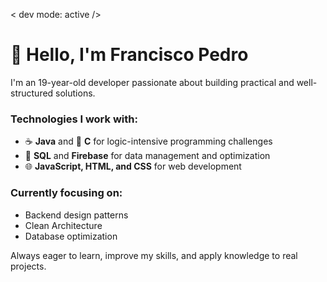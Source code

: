 < dev mode: active />

# 👋 Hello, I'm Francisco Pedro  

I'm an 19-year-old developer passionate about building practical and well-structured solutions.  

### Technologies I work with:
- ☕ **Java** and 🧠 **C** for logic-intensive programming challenges  
- 🧮 **SQL** and **Firebase** for data management and optimization  
- 🌐 **JavaScript, HTML, and CSS** for web development  

### Currently focusing on:
- Backend design patterns  
- Clean Architecture  
- Database optimization  

Always eager to learn, improve my skills, and apply knowledge to real projects.  

